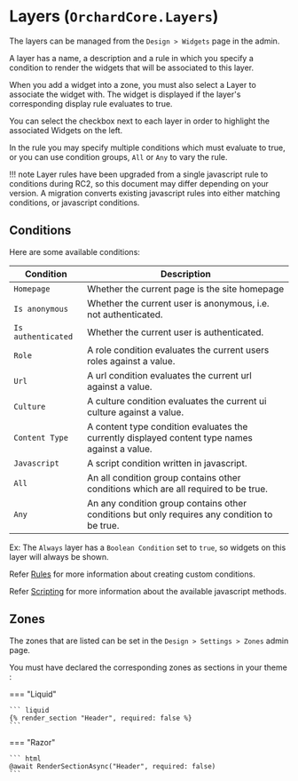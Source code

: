 # Layers (`OrchardCore.Layers`)

The layers can be managed from the `Design > Widgets` page in the admin.

A layer has a name, a description and a rule in which you specify a condition to render the widgets that will be associated to this layer.

When you add a widget into a zone, you must also select a Layer to associate the widget with. The widget is displayed if the layer's corresponding display rule evaluates to true.

You can select the checkbox next to each layer in order to highlight the associated Widgets on the left.

In the rule you may specify multiple conditions which must evaluate to true, or you can use condition groups, `All` or `Any` to vary the rule.

!!! note
    Layer rules have been upgraded from a single javascript rule to conditions during RC2, so this document may differ depending on your version.
    A migration converts existing javascript rules into either matching conditions, or javascript conditions.

## Conditions

Here are some available conditions:

| Condition | Description |
| -------- | ----------- |
| `Homepage` | Whether the current page is the site homepage |
| `Is anonymous` | Whether the current user is anonymous, i.e. not authenticated. |
| `Is authenticated` | Whether the current user is authenticated. |
| `Role` | A role condition evaluates the current users roles against a value. |
| `Url` | A url condition evaluates the current url against a value. |
| `Culture` | A culture condition evaluates the current ui culture against a value. |
| `Content Type` | A content type condition evaluates the currently displayed content type names against a value. |
| `Javascript` | A script condition written in javascript. |
| `All` | An all condition group contains other conditions which are all required to be true. |
| `Any` | An any condition group contains other conditions but only requires any condition to be true. |

Ex: The `Always` layer has a `Boolean Condition` set to `true`, so widgets on this layer will always be shown.

Refer [Rules](../Rules/README.md) for more information about creating custom conditions.

Refer [Scripting](../Scripting/README.md#layers-orchardcorelayers) for more information about the available javascript methods.

## Zones

The zones that are listed can be set in the `Design > Settings > Zones` admin page.

You must have declared the corresponding zones as sections in your theme :

=== "Liquid"

    ``` liquid
    {% render_section "Header", required: false %}
    ```

=== "Razor"

    ``` html
    @await RenderSectionAsync("Header", required: false)
    ```

